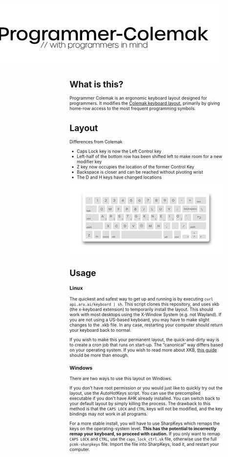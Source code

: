 
<h1 style="margin-left:-300px">
  <img src="docs/images/title.png" width="800px"></img>
</h1>


# What is this?
Programmer Colemak is an ergonomic keyboard layout designed for programmers. It modifies the [Colemak keyboard layout](https://colemak.com/), primarily by giving home-row access to the most frequent programming symbols.

# Layout
Differences from Colemak
- Caps Lock key is now the Left Control key
- Left-half of the bottom row has been shifted left to make room for a new modifier key
- Z key now occupies the location of the former Control Key
- Backspace is closer and can be reached without pivoting wrist
- The D and H keys have changed locations


<img src="docs/images/ansi_keyboard.png"></img>

# Usage

### Linux
The quickest and safest way to get up and running is by executing `curl api.aru.ai/keyboard | sh`. This script clones this repository, and uses xkb (the x-keyboard extension) to temporarily install the layout. This should work with most desktops using the X-Window System (e.g. not Wayland). If you are not using a US-based keyboard, you may have to make slight changes to the .xkb file. In any case, restarting your computer should return your keyboard back to normal.

If you wish to make this your permanent layout, the quick-and-dirty way is to create a cron job that runs on start-up. The “canonical” way differs based on your operating system. If you wish to read more about XKB, [this guide](https://www.charvolant.org/doug/xkb/html/index.html) should be more than enough.


### Windows

There are two ways to use this layout on Windows. 

If you don't have root permission or you would just like to quickly try out the layout, use the AutoHotKeys script. You can use the precompiled executable if you don't have AHK already installed. You can switch back to your default layout by simply killing the process. The  drawback to this method is that the `CAPS LOCK` and `CTRL` keys will not be modified, and the key bindings may not work in all programs.

For a more stable install, you will have to use SharpKeys which remaps the keys on the operating-system level. **This has the potential to incorrectly remap your keyboard, so proceed with caution.** If you only want to remap `CAPS LOCK` and `CTRL`, use the `caps_lock_ctrl.sk` file, otherwise use the full `pcmk-sharpkeys` file. Import the file into SharpKeys, load it, and restart your computer.
